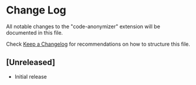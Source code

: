 # Change Log

All notable changes to the "code-anonymizer" extension will be documented in this file.

Check [Keep a Changelog](http://keepachangelog.com/) for recommendations on how to structure this file.

## [Unreleased]

- Initial release